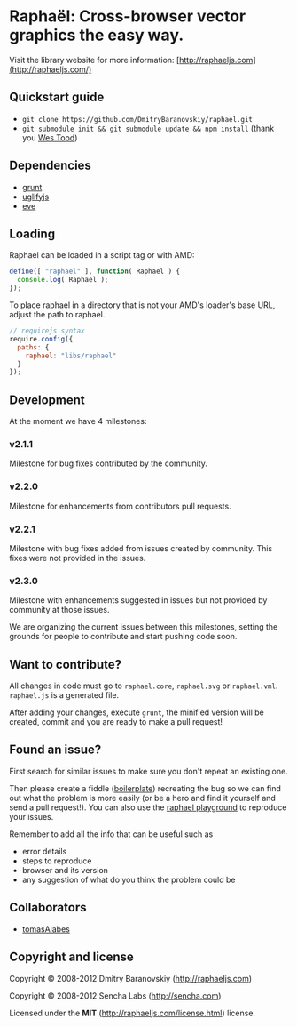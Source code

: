 # Raphaël: Cross-browser vector graphics the easy way. 

Visit the library website for more information: [http://raphaeljs.com](http://raphaeljs.com/)

## Quickstart guide

* `git clone https://github.com/DmitryBaranovskiy/raphael.git`
* `git submodule init && git submodule update && npm install`
(thank you [Wes Tood](https://github.com/wesleytodd))

## Dependencies
* [grunt](https://github.com/gruntjs/grunt)
* [uglifyjs](https://github.com/mishoo/UglifyJS)
* [eve](https://github.com/adobe-webplatform/eve)

## Loading
Raphael can be loaded in a script tag or with AMD:

```js
define([ "raphael" ], function( Raphael ) {
  console.log( Raphael );
});
```

To place raphael in a directory that is not your AMD's loader's base URL, adjust the path to raphael.

```js
// requirejs syntax
require.config({
  paths: {
    raphael: "libs/raphael"
  }
});
```

## Development

At the moment we have 4 milestones:

### v2.1.1
Milestone for bug fixes contributed by the community.
### v2.2.0
Milestone for enhancements from contributors pull requests.
### v2.2.1
Milestone with bug fixes added from issues created by community.
This fixes were not provided in the issues.
### v2.3.0
Milestone with enhancements suggested in issues but not provided by community at those issues.

We are organizing the current issues between this milestones, setting the grounds for people to contribute and start pushing code soon.

## Want to contribute?

All changes in code must go to `raphael.core`, `raphael.svg` or `raphael.vml`. `raphael.js` is a generated file.

After adding your changes, execute `grunt`, the minified version will be created, commit and you are ready to make a pull request!

## Found an issue?

First search for similar issues to make sure you don't repeat an existing one.

Then please create a fiddle ([boilerplate](http://jsfiddle.net/SSJJT/)) recreating the bug so we can find out what the problem is more easily (or be a hero and find it yourself and send a pull request!). You can also use the [raphael playground](http://raphaeljs.com/playground.html) to reproduce your issues.

Remember to add all the info that can be useful such as

* error details
* steps to reproduce
* browser and its version
* any suggestion of what do you think the problem could be

## Collaborators

* [tomasAlabes](https://github.com/tomasAlabes)

## Copyright and license

Copyright © 2008-2012 Dmitry Baranovskiy (http://raphaeljs.com) 

Copyright © 2008-2012 Sencha Labs (http://sencha.com)  

Licensed under the **MIT** (http://raphaeljs.com/license.html) license.